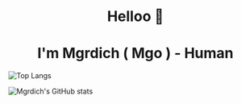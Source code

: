 <h1 align="center">Helloo 👋</h1>
<h1 align="center">I'm Mgrdich ( Mgo ) - Human </h1> 

![Top Langs](https://github-readme-stats.vercel.app/api/top-langs/?username=Mgrdich&langs_count=8&theme=radical&count_private=true&layout=compact)

![Mgrdich's GitHub stats](https://github-readme-stats.vercel.app/api?username=Mgrdich&count_private=true&show_icons=true&theme=radical)

<!--![Mgrdich's GitHub stats](https://github-readme-stats.vercel.app/api/wakatime?username=Mgrdich&theme=radical)-->




<!--
**Mgrdich/Mgrdich** is a ✨ _special_ ✨ repository because its `README.md` (this file) appears on your GitHub profile.

Here are some ideas to get you started:

- 🔭 I’m currently working on ...
- 🌱 I’m currently learning ...
- 👯 I’m looking to collaborate on ...
- 🤔 I’m looking for help with ...
- 💬 Ask me about ...
- 📫 How to reach me: ...
- 😄 Pronouns: ...
- ⚡ Fun fact: ...
-->
